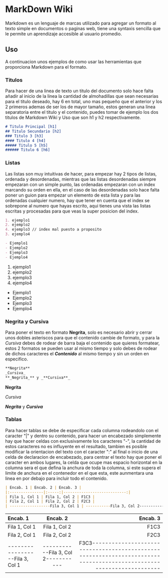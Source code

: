 # MarkDown Wiki
Markdown es un lenguaje de marcas utilizado para agregar un formato al texto simple en documentos o paginas web, tiene una
syntaxis sencilla que le permite un aprendizaje accesible al usuario promedio.
## Uso
A continuacion unos ejemplos de como usar las herramientas que proporciona Markdown para el formato.
### Titulos
Para hacer de una linea de texto un titulo del documento solo hace falta añadir al inicio de la linea la cantidad de almohadillas que sean necesarias para el titulo deseado, hay 6 en total, uno mas pequeño que el anterior y los 2 primeros ademas de ser los de mayor tamaño, estos generan una linea separatoria entre el titulo y el contenido, puedes tomar de ejemplo los dos titulos de Markdown Wiki y Uso que son h1 y h2 respectivamente.
```Markdown
# Titulo Principal [h1]
## Titulo Secundario [h2]
### Titulo 3 [h3]
#### Titulo 4 [h4]
##### Titulo 5 [h5]
###### Titulo 6 [h6]
```
### Listas
Las listas son muy intuitivas de hacer, para empezar hay 2 tipos de listas, ordenada y desordenadas, mientras que las listas desordenadas siempre empezaran con un simple punto, las ordenadas empezaran con un index marcando su orden en ella, en el caso de las desordenadas solo hace falta poner un guion para empezar un elemento de esta lista y para las ordenadas cualquier numero, hay que tener en cuenta que el index se sobrepone al numero que hayas escrito, aqui tienes una vista las listas escritas y procesadas para que veas la super posicion del index.
```Markdown 
1. ejemplo1
2. ejemplo2
4. ejemplo3 // index mal puesto a proposito
3. ejemplo4

- Ejemplo1
- Ejemplo2
- Ejemplo3
- Ejemplo4
```
1. ejemplo1
2. ejemplo2
4. ejemplo3
3. ejemplo4

- Ejemplo1
- Ejemplo2
- Ejemplo3
- Ejemplo4
### Negrita y Cursiva
Para poner el texto en formato **Negrita**, solo es necesario abrir y cerrar unos dobles asteriscos para que el contenido cambie de formato, y para la _Cursiva_ debes de rodear de barra baja el contenido que quieres formatear, estos 2 formatos se pueden usar al mismo tiempo y solo debes de rodear de dichos caracteres el _**Contenido**_ al mismo tiempo y sin un orden en especifico.
```Markdown 
**Negrita**
_Cursiva_
**_Negrita_** y _**Cursiva**_
```
**Negrita**

_Cursiva_

**_Negrita_** y _**Cursiva**_

### Tablas
Para hacer tablas se debe de especificar cada columna rodeandolo con el caracter "|" y dentro su contenido, para hacer un encabezado simplemente hay que hacer celdas con exclusivamente los caracteres "-", la cantidad de estos caracteres no es influyente en el resultado, tambien es posible modificar la orientacion del texto con el caracter ":" al final o inicio de una celda de declaracion de encabezado, para centrar el texto hay que poner el caracter en ambos lugares, la celda que ocupe mas espacio horizontal en la columna sera el que defina la anchura de toda la columna, si este supera el limite de anchura en el contenedor en el que esta, este aunmentara una linea en por debajo para incluir todo el contenido.
```Markdown
| Encab. 1 | Encab. 2 | Encab. 3 |
|:---------------|:-----:|----------------------------:|
| Fila 1, Col 1 | Fila 1, Col 2 | F1C3 |
| Fila 2, Col 1 | Fila 2, Col 2 | F2C3 |
| ------------------Fila 3, Col 1 | -----------Fila 3, Col 2----------- | F3C3------------------ |
```
| Encab. 1 | Encab. 2 | Encab. 3 |
|:---------------|:-----:|----------------------------:|
| Fila 1, Col 1 | Fila 1, Col 2 | F1C3 |
| Fila 2, Col 1 | Fila 2, Col 2 | F2C3 |
| ------------------Fila 3, Col 1 | -----------Fila 3, Col 2----------- | F3C3-------------------------------------------------------------------------------------------------------------------- |

